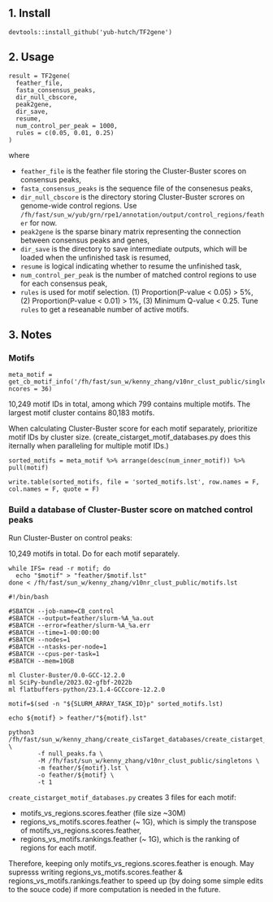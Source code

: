 
## 1. Install

`devtools::install_github('yub-hutch/TF2gene')`


## 2. Usage

```
result = TF2gene(
  feather_file,
  fasta_consensus_peaks,
  dir_null_cbscore,
  peak2gene,
  dir_save,
  resume,
  num_control_per_peak = 1000,
  rules = c(0.05, 0.01, 0.25)
)
```

where
- `feather_file` is the feather file storing the Cluster-Buster scores on consensus peaks,
- `fasta_consensus_peaks` is the sequence file of the consenesus peaks,
- `dir_null_cbscore` is the directory storing Cluster-Buster scrores on genome-wide control regions. Use `/fh/fast/sun_w/yub/grn/rpe1/annotation/output/control_regions/feather` for now.
- `peak2gene` is the sparse binary matrix representing the connection between consensus peaks and genes,
- `dir_save` is the directory to save intermediate outputs, which will be loaded when the unfinished task is resumed,
- `resume` is logical indicating whether to resume the unfinished task,
- `num_control_per_peak` is the number of matched control regions to use for each consensus peak,
- `rules` is used for motif selection. (1) Proportion(P-value < 0.05) > 5%, (2) Proportion(P-value < 0.01) > 1%, (3) Minimum Q-value < 0.25. Tune `rules` to get a reseanable number of active motifs.



## 3. Notes

### Motifs

```
meta_motif = get_cb_motif_info('/fh/fast/sun_w/kenny_zhang/v10nr_clust_public/singletons', ncores = 36)
```

10,249 motif IDs in total, among which 799 contains multiple motifs. The largest motif cluster contains 80,183 motifs.

When calculating Cluster-Buster score for each motif separately, prioritize motif IDs by cluster size. (create_cistarget_motif_databases.py does this iternally when paralleling for multiple motif IDs.)

```
sorted_motifs = meta_motif %>% arrange(desc(num_inner_motif)) %>% pull(motif)

write.table(sorted_motifs, file = 'sorted_motifs.lst', row.names = F, col.names = F, quote = F)
```

### Build a database of Cluster-Buster score on matched control peaks

Run Cluster-Buster on control peaks:

10,249 motifs in total. Do for each motif separately.

```
while IFS= read -r motif; do
  echo "$motif" > "feather/$motif.lst"
done < /fh/fast/sun_w/kenny_zhang/v10nr_clust_public/motifs.lst
```

```
#!/bin/bash

#SBATCH --job-name=CB_control
#SBATCH --output=feather/slurm-%A_%a.out
#SBATCH --error=feather/slurm-%A_%a.err
#SBATCH --time=1-00:00:00
#SBATCH --nodes=1
#SBATCH --ntasks-per-node=1
#SBATCH --cpus-per-task=1
#SBATCH --mem=10GB

ml Cluster-Buster/0.0-GCC-12.2.0
ml SciPy-bundle/2023.02-gfbf-2022b
ml flatbuffers-python/23.1.4-GCCcore-12.2.0

motif=$(sed -n "${SLURM_ARRAY_TASK_ID}p" sorted_motifs.lst)

echo ${motif} > feather/"${motif}.lst"

python3 /fh/fast/sun_w/kenny_zhang/create_cisTarget_databases/create_cistarget_motif_databases.py \
        -f null_peaks.fa \
        -M /fh/fast/sun_w/kenny_zhang/v10nr_clust_public/singletons \
        -m feather/${motif}.lst \
        -o feather/${motif} \
        -t 1
```

`create_cistarget_motif_databases.py` creates 3 files for each motif:

- motifs_vs_regions.scores.feather (file size ~30M)
- regions_vs_motifs.scores.feather (~ 1G), which is simply the transpose of motifs_vs_regions.scores.feather,
- regions_vs_motifs.rankings.feather (~ 1G), which is the ranking of regions for each motif.

Therefore, keeping only motifs_vs_regions.scores.feather is enough. May supresss writing regions_vs_motifs.scores.feather & regions_vs_motifs.rankings.feather to speed up (by doing some simple edits to the souce code) if more computation is needed in the future.
